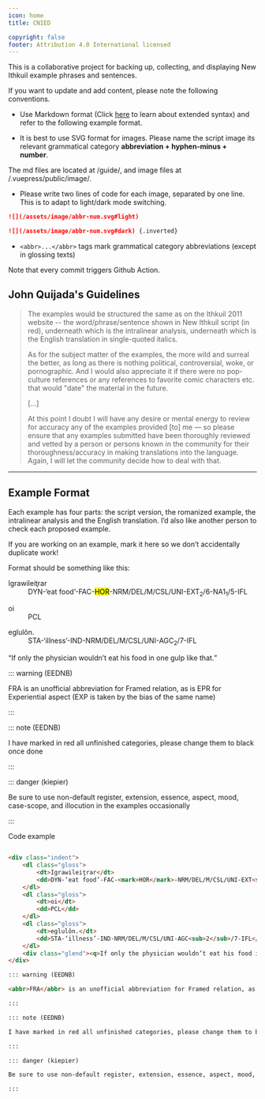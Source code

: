 ```yaml
---
icon: home
title: CNIED

copyright: false
footer: Attribution 4.0 International licensed
---
```


This is a collaborative project for backing up, collecting, and displaying New Ithkuil example phrases and sentences.

If you want to update and add content, please note the following conventions.

* Use Markdown format (Click [here](https://theme-hope.vuejs.press/guide/markdown/) to learn about extended syntax) and refer to the following example format.

* It is best to use SVG format for images. Please name the script image its relevant grammatical category **abbreviation + hyphen-minus + number**.

The md files are located at /guide/, and image files at /.vuepress/public/image/.

* Please write two lines of code for each image, separated by one line. This is to adapt to light/dark mode switching.

``` markdown
![](/assets/image/abbr-num.svg#light)

![](/assets/image/abbr-num.svg#dark) {.inverted}
```

* `<abbr>...</abbr>` tags mark grammatical category abbreviations (except in glossing texts)

Note that every commit triggers Github Action.

## John Quijada's Guidelines

> The examples would be structured the same as on the Ithkuil 2011 website -- the word/phrase/sentence shown in New Ithkuil script (in red), underneath which is the intralinear analysis, underneath which is the English translation in single-quoted italics.
>
> As for the subject matter of the examples, the more wild and surreal the better, as long as there is nothing political, controversial, woke, or pornographic. And I would also appreciate it if there were no pop-culture references or any references to favorite comic characters etc. that would "date" the material in the future.
>
> [...]
>
> At this point I doubt I will have any desire or mental energy to review for accuracy any of the examples provided [to] me — so please ensure that any examples submitted have been thoroughly reviewed and vetted by a person or persons known in the community for their thoroughness/accuracy in making translations into the language. Again, I will let the community decide how to deal with that.

-------

## Example Format

Each example has four parts: the script version, the romanized example, the intralinear analysis and the English translation. I’d also like another person to check each proposed example.

If you are working on an example, mark it here so we don’t accidentally duplicate work!

Format should be something like this:

<div class="indent">
    <dl class="gloss">
        <dt>Igrawileiţrar</dt>
        <dd>DYN-‘eat food’-FAC-<mark>HOR</mark>-NRM/DEL/M/CSL/UNI-EXT<sub>2</sub>/6-NA1<sub>1</sub>/5-IFL</dd>
    </dl>
    <dl class="gloss">
        <dt>oi</dt>
        <dd>PCL</dd>
    </dl>
    <dl class="gloss">
        <dt>eglulôn.</dt>
        <dd>STA-‘illness’-IND-NRM/DEL/M/CSL/UNI-AGC<sub>2</sub>/7-IFL</dd>
    </dl>
    <div class="glend"><q>If only the physician wouldn’t eat his food in one gulp like that.</q></div>
</div>

::: warning (EEDNB)

<abbr>FRA</abbr> is an unofficial abbreviation for Framed relation, as is <abbr>EPR</abbr> for Experiential aspect (<abbr>EXP</abbr> is taken by the bias of the same name)

:::

::: note (EEDNB)

I have marked in red all unfinished categories, please change them to black once done

:::

::: danger (kiepier)

Be sure to use non-default register, extension, essence, aspect, mood, case-scope, and illocution in the examples occasionally

:::

Code example

``` markdown

<div class="indent">
    <dl class="gloss">
        <dt>Igrawileiţrar</dt>
        <dd>DYN-‘eat food’-FAC-<mark>HOR</mark>-NRM/DEL/M/CSL/UNI-EXT<sub>2</sub>/6-NA1<sub>1</sub>/5-IFL</dd>
    </dl>
    <dl class="gloss">
        <dt>oi</dt>
        <dd>PCL</dd>
    </dl>
    <dl class="gloss">
        <dt>eglulôn.</dt>
        <dd>STA-‘illness’-IND-NRM/DEL/M/CSL/UNI-AGC<sub>2</sub>/7-IFL</dd>
    </dl>
    <div class="glend"><q>If only the physician wouldn’t eat his food in one gulp like that.</q></div>
</div>

::: warning (EEDNB)

<abbr>FRA</abbr> is an unofficial abbreviation for Framed relation, as is <abbr>EPR</abbr> for Experiential aspect (<abbr>EXP</abbr> is taken by the bias of the same name)

:::

::: note (EEDNB)

I have marked in red all unfinished categories, please change them to black once done

:::

::: danger (kiepier)

Be sure to use non-default register, extension, essence, aspect, mood, case-scope, and illocution in the examples occasionally

:::

```